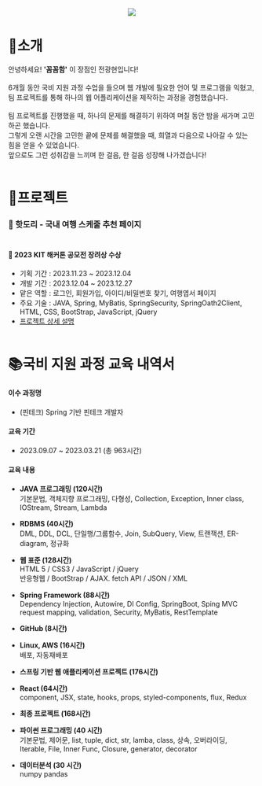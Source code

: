 <div align= "center">
    <img src="https://capsule-render.vercel.app/api?type=waving&color=auto&height=180&text=전광현%20포트폴리오&animation=fadeIn&fontColor=000000&fontSize=40" />
    </div>

# 👋소개


안녕하세요! **'꼼꼼함'** 이 장점인 전광현입니다!<br/><br/>
6개월 동안 국비 지원 과정 수업을 들으며 웹 개발에 필요한 언어 및 프로그램을 익혔고,<br/>
팀 프로젝트를 통해 하나의 웹 어플리케이션을 제작하는 과정을 경험했습니다.<br/><br/>
팀 프로젝트를 진행했을 때, 하나의 문제를 해결하기 위하여 며칠 동안 밤을 새가며 고민하곤 했습니다.<br/>
그렇게 오랜 시간을 고민한 끝에 문제를 해결했을 때, 희열과 다음으로 나아갈 수 있는 힘을 얻을 수 있었습니다.<br/>
앞으로도 그런 성취감을 느끼며 한 걸음, 한 걸음 성장해 나가겠습니다!<br/><br/>


    
# 📝프로젝트


### 🚗 핫도리 - 국내 여행 스케줄 추천 페이지<br/><br/>
#### 🏅 2023 KIT 해커톤 공모전 장려상 수상

- 기획 기간 : 2023.11.23 ~ 2023.12.04
- 개발 기간 : 2023.12.04 ~ 2023.12.27
- 맡은 역할 : 로그인, 회원가입, 아이디/비밀번호 찾기, 여행엽서 페이지
- 주요 기술 : JAVA, Spring, MyBatis, SpringSecurity, SpringOath2Client, HTML, CSS, BootStrap, JavaScript, jQuery
- [프로젝트 상세 설명](https://github.com/kyle929486/HotProject)
<br/><br/>

# 📚국비 지원 과정 교육 내역서

#### 이수 과정명
- (핀테크) Spring 기반 핀테크 개발자

#### 교육 기간
- 2023.09.07 ~ 2023.03.21 (총 963시간)

#### 교육 내용 

- **JAVA 프로그래밍 (120시간)** <br/>
    기본문법, 객체지향 프로그래밍, 다형성, Collection, Exception, Inner class, IOStream, Stream, Lambda

- **RDBMS (40시간)** <br/>
    DML, DDL, DCL, 단일행/그룹함수, Join, SubQuery, View, 트랜잭션, ER-diagram, 정규화

- **웹 표준  (128시간)**  <br/>
    HTML 5 / CSS3 / JavaScript / jQuery  <br/>
    반응형웹 / BootStrap / AJAX. fetch API / JSON / XML 

- **Spring Framework (88시간)** <br/>
    Dependency Injection, Autowire, DI Config,  SpringBoot, Sping MVC  <br/>
    request mapping, validation, Security,  MyBatis, RestTemplate

- **GitHub (8시간)** <br/>

- **Linux, AWS  (16시간)** <br/>
    배포,  자동재배포

- **스프링 기반 웹 애플리케이션 프로젝트 (176시간)**

- **React (64시간)** <br/>
    component, JSX, state, hooks, props, styled-components, flux, Redux

- **최종 프로젝트 (168시간)** <br/>

- **파이썬 프로그래밍 (40 시간)** <br/>
    기본문법, 제어문, list, tuple, dict, str, lamba, class, 상속, 오버라이딩, Iterable, File, Inner Func, Closure, generator, decorator

- **데이터분석 (30 시간)**  <br/>
    numpy pandas 

